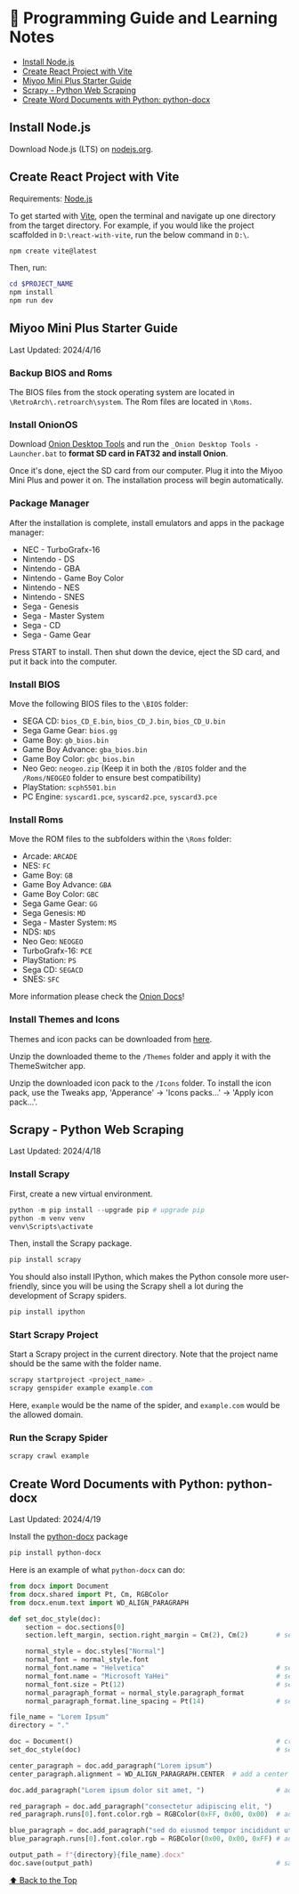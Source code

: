 # 📝 Programming Guide and Learning Notes

-   [Install Node.js](#Install-Nodejs)
-   [Create React Project with Vite](#Create-React-Project-with-Vite)
-   [Miyoo Mini Plus Starter Guide](#Miyoo-Mini-Plus-Starter-Guide)
-   [Scrapy - Python Web Scraping](#Scrapy---Python-Web-Scraping)
-   [Create Word Documents with Python: python-docx](#Create-Word-Documents-with-Python)

## Install Node.js

Download Node.js (LTS) on [nodejs.org](https://nodejs.org/en).

## Create React Project with Vite

Requirements: [Node.js](#install-nodejs)

To get started with [Vite](https://vitejs.dev/guide/), open the terminal and navigate up one directory from the target directory. For example, if you would like the project scaffolded in `D:\react-with-vite`, run the below command in `D:\`.

```powershell
npm create vite@latest
```

Then, run:

```powershell
cd $PROJECT_NAME
npm install
npm run dev
```

## Miyoo Mini Plus Starter Guide

Last Updated: 2024/4/16

### Backup BIOS and Roms

The BIOS files from the stock operating system are located in `\RetroArch\.retroarch\system`. The Rom files are located in `\Roms`.

### Install OnionOS

Download [Onion Desktop Tools](https://github.com/schmurtzm/Onion-Desktop-Tools/blob/main/README.md) and run the `_Onion Desktop Tools - Launcher.bat` to **format SD card in FAT32 and install Onion**.

Once it's done, eject the SD card from our computer. Plug it into the Miyoo Mini Plus and power it on. The installation process will begin automatically.

### Package Manager

After the installation is complete, install emulators and apps in the package manager:

-   NEC - TurboGrafx-16
-   Nintendo - DS
-   Nintendo - GBA
-   Nintendo - Game Boy Color
-   Nintendo - NES
-   Nintendo - SNES
-   Sega - Genesis
-   Sega - Master System
-   Sega - CD
-   Sega - Game Gear

Press START to install. Then shut down the device, eject the SD card, and put it back into the computer.

### Install BIOS

Move the following BIOS files to the `\BIOS` folder:

-   SEGA CD: `bios_CD_E.bin`, `bios_CD_J.bin`, `bios_CD_U.bin`
-   Sega Game Gear: `bios.gg`
-   Game Boy: `gb_bios.bin`
-   Game Boy Advance: `gba_bios.bin`
-   Game Boy Color: `gbc_bios.bin`
-   Neo Geo: `neogeo.zip` (Keep it in both the `/BIOS` folder and the `/Roms/NEOGEO` folder to ensure best compatibility)
-   PlayStation: `scph5501.bin`
-   PC Engine: `syscard1.pce`, `syscard2.pce`, `syscard3.pce`

### Install Roms

Move the ROM files to the subfolders within the `\Roms` folder:

-   Arcade: `ARCADE`
-   NES: `FC`
-   Game Boy: `GB`
-   Game Boy Advance: `GBA`
-   Game Boy Color: `GBC`
-   Sega Game Gear: `GG`
-   Sega Genesis: `MD`
-   Sega - Master System: `MS`
-   NDS: `NDS`
-   Neo Geo: `NEOGEO`
-   TurboGrafx-16: `PCE`
-   PlayStation: `PS`
-   Sega CD: `SEGACD`
-   SNES: `SFC`

More information please check the [Onion Docs](https://onionui.github.io/docs/emulators/nes)!

### Install Themes and Icons

Themes and icon packs can be downloaded from [here](https://github.com/OnionUI/Themes/blob/main/README.md).

Unzip the downloaded theme to the `/Themes` folder and apply it with the ThemeSwitcher app.

Unzip the downloaded icon pack to the `/Icons` folder. To install the icon pack, use the Tweaks app, 'Apperance' -> 'Icons packs...' -> 'Apply icon pack...'.

## Scrapy - Python Web Scraping

Last Updated: 2024/4/18

### Install Scrapy

First, create a new virtual environment.

```powershell
python -m pip install --upgrade pip # upgrade pip
python -m venv venv
venv\Scripts\activate
```

Then, install the Scrapy package.

```powershell
pip install scrapy
```

You should also install IPython, which makes the Python console more user-friendly, since you will be using the Scrapy shell a lot during the development of Scrapy spiders.

```powershell
pip install ipython
```

### Start Scrapy Project

Start a Scrapy project in the current directory. Note that the project name should be the same with the folder name.

```powershell
scrapy startproject <project_name> .
scrapy genspider example example.com
```

Here, `example` would be the name of the spider, and `example.com` would be the allowed domain.

### Run the Scrapy Spider

```powershell
scrapy crawl example
```

## Create Word Documents with Python: python-docx

Last Updated: 2024/4/19

Install the [python-docx](https://python-docx.readthedocs.io/en/latest/) package

```powershell
pip install python-docx
```

Here is an example of what `python-docx` can do:

```python
from docx import Document
from docx.shared import Pt, Cm, RGBColor
from docx.enum.text import WD_ALIGN_PARAGRAPH

def set_doc_style(doc):
    section = doc.sections[0]
    section.left_margin, section.right_margin = Cm(2), Cm(2)       # set document margin to 2 cm

    normal_style = doc.styles["Normal"]
    normal_font = normal_style.font
    normal_font.name = "Helvetica"                                 # set document font family for English text
    normal_font.name = "Microsoft YaHei"                           # set document font family for Chinese text
    normal_font.size = Pt(12)                                      # set document font size to 12pt
    normal_paragraph_format = normal_style.paragraph_format   
    normal_paragraph_format.line_spacing = Pt(14)                  # set document line spacing to 14pt

file_name = "Lorem Ipsum"
directory = "."

doc = Document()                                                   # create the document
set_doc_style(doc)                                                 # set the document style

center_paragraph = doc.add_paragraph("Lorem ipsum")
center_paragraph.alignment = WD_ALIGN_PARAGRAPH.CENTER  # add a center paragraph

doc.add_paragraph("Lorem ipsum dolor sit amet, ")                  # add a plain paragraph

red_paragraph = doc.add_paragraph("consectetur adipiscing elit, ")
red_paragraph.runs[0].font.color.rgb = RGBColor(0xFF, 0x00, 0x00)  # add a paragraph with color red

blue_paragraph = doc.add_paragraph("sed do eiusmod tempor incididunt ut labore et dolore magna aliqua. ")
blue_paragraph.runs[0].font.color.rgb = RGBColor(0x00, 0x00, 0xFF) # add a paragraph with color blue

output_path = f"{directory}{file_name}.docx"
doc.save(output_path)                                              # save the document to the output path
```

[⬆️ Back to the Top](#-programming-guide-and-learning-notes)
